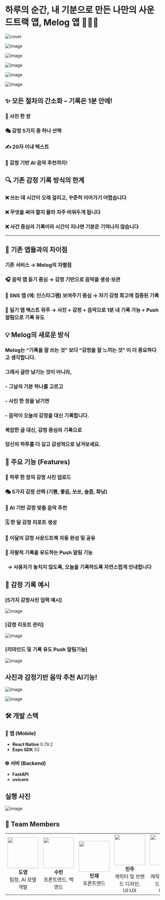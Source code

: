 # 하루의 순간, 내 기분으로 만든 나만의 사운드트랙 앱, Melog 앱 📸🎨🎵

![cover](https://github.com/user-attachments/assets/8a140788-5007-46fc-81a9-011fd833f41b)

![image](https://github.com/user-attachments/assets/2d332c3d-3256-4e80-a62c-652745164f87)

![image](https://github.com/user-attachments/assets/d36e9553-e1ee-4193-88fc-3db772485ad3)

![image](https://github.com/user-attachments/assets/341dab58-4a97-4754-a4e9-c320c2a2df27)

![image](https://github.com/user-attachments/assets/b1fc967b-9c3b-4a9b-97d4-abce0dafbd29)

![image](https://github.com/user-attachments/assets/a0de7c46-6018-4fd8-b633-91a9bceae554)


## ✨ 모든 절차의 간소화 – 기록은 1분 안에!
### 📸 사진 한 장

### 🎭 감정 5가지 중 하나 선택

### ✍️ 20자 이내 텍스트

### 🎵 감정 기반 AI 음악 추천까지!


## 🔍 기존 감정 기록 방식의 한계
### ❌ 쓰는 데 시간이 오래 걸리고, 꾸준히 이어가기 어렵습니다

### ❌ 무엇을 써야 할지 몰라 자주 비워두게 됩니다

### ❌ 사건 중심의 기록이라 시간이 지나면 기분은 기억나지 않습니다

---

## 🔎 기존 앱들과의 차이점
### 기존 서비스 →	Melog의 차별점

### 🎧 음악 앱	듣기 중심 → **감정 기반으로 음악을 생성·보관**

### 📸 SNS 앱 (예: 인스타그램)	보여주기 중심 → **자기 감정 회고에 집중된 기록**

### 📖 일기 앱	텍스트 위주 → **사진 + 감정 + 음악으로 1분 내 기록 가능 + Push 알림으로 기록 유도**




## 💡 Melog의 새로운 방식

### Melog는 **“기록을 잘 쓰는 것”** 보다 **“감정을 잘 느끼는 것”** 이 더 중요하다고 생각합니다.

### 그래서 글만 남기는 것이 아니라,
### - 그날의 기분 하나를 고르고  
### - 사진 한 장을 남기면  
### - 음악이 오늘의 감정을 대신 기록합니다.

### 복잡한 글 대신, 감정 중심의 기록으로  
### 당신의 하루를 더 깊고 감성적으로 남겨보세요.

## 🧩 주요 기능 (Features)
### 📸 하루 한 장의 감정 사진 업로드

### 🎭 5가지 감정 선택 (기쁨, 좋음, 쏘쏘, 슬픔, 화남)

### 🎵 AI 기반 감정 맞춤 음악 추천

### 🗓️ 한 달 감정 리포트 생성

### 🎼 이달의 감정 사운드트랙 자동 완성 및 공유

### 🔔 자발적 기록을 유도하는 Push 알림 기능
###   → 사용자가 놓치지 않도록, 오늘을 기록하도록 자연스럽게 안내합니다

## 🎨 감정 기록 예시

### **[5가지 감정사진 입력 예시]**

![image](https://github.com/user-attachments/assets/dea52eb9-c057-48dc-9d91-a10021026518)


### **[감정 리포트 관리]**

![image](https://github.com/user-attachments/assets/d6026134-9fb5-4925-a5df-36d6e9865d11)

### **[리마인드 및 기록 유도 Push 알림기능]**

![image](https://github.com/user-attachments/assets/3f1e0985-576f-45bc-9ae2-7b64a6b74294)


## 사진과 감정기반 음악 추천 AI기능!

![image](https://github.com/user-attachments/assets/83480642-40b9-444d-9352-d4aab0744010)

![image](https://github.com/user-attachments/assets/6d3767f3-d0c6-436c-a75f-650d3835a6c4)




## 🛠️ 개발 스택

### 📱 앱 (Mobile)
- **React Native** 0.79.2  
- **Expo SDK** 53  

### 🌐 서버 (Backend)
- **FastAPI**
- **uvicorn**


## 실행 사진

![image](https://github.com/user-attachments/assets/a95bd517-c6bc-467b-b5a1-808194c440db)

## 👥 Team Members

<table>
  <tr>
    <td align="center">
      <img src="https://github.com/user-attachments/assets/591c09fd-56d9-4d03-9584-a30c43ed3526" width="100"/><br>
      <b>도영</b><br>팀장, AI 모델 개발
    </td>
    <td align="center">
      <img src="https://github.com/user-attachments/assets/a134f173-0189-4ecc-8200-450d6492f161" width="100"/><br>
      <b>수빈</b><br>프론트엔드, 백엔드
    </td>
    <td align="center">
      <img src="https://github.com/user-attachments/assets/949bf796-1ddf-4357-bf1b-6537807c3060" width="100"/><br>
      <b>민재</b><br>프론트엔드
    </td>
    <td align="center">
      <img src="https://github.com/user-attachments/assets/d365185d-65b0-4c1e-acd1-84feee4a7f69" width="100"/><br>
      <b>민주</b><br> 캐릭터 및 브랜드 디자인, UI·UX
    </td>
    <td align="center">
      <img src="https://github.com/user-attachments/assets/56e7acf3-fe76-4144-95bb-f56f6bee68cd" width="100"/><br>
      <b>젤린</b><br> 캐릭터 및 브랜드 디자인, UI·UX
    </td>
  </tr>
</table>

